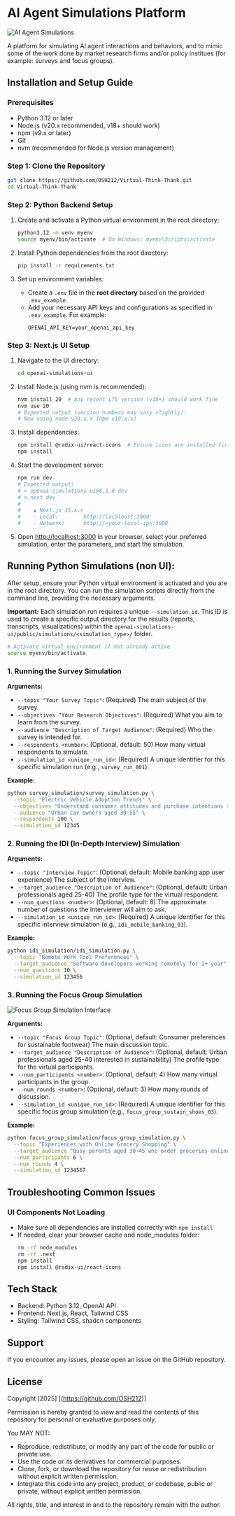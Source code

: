 # AI Agent Simulations Platform

![AI Agent Simulations](./image.png)

A platform for simulating AI agent interactions and behaviors, and to mimic some of the work done by market research firms and/or policy institues (for example: surveys and focus groups).

## Installation and Setup Guide

### Prerequisites

- Python 3.12 or later
- Node.js (v20.x recommended, v18+ should work)
- npm (v9.x or later)
- Git
- nvm (recommended for Node.js version management)

### Step 1: Clone the Repository

```bash
git clone https://github.com/OSH212/Virtual-Think-Thank.git
cd Virtual-Think-Thank
```

### Step 2: Python Backend Setup

1. Create and activate a Python virtual environment in the root directory:
   ```bash
   python3.12 -m venv myenv
   source myenv/bin/activate  # On Windows: myenv\Scripts\activate
   ```

2. Install Python dependencies from the root directory:
   ```bash
   pip install -r requirements.txt
   ```

3. Set up environment variables:
   - Create a `.env` file in the **root directory** based on the provided `.env_example`.
   - Add your necessary API keys and configurations as specified in `.env_example`. For example:
     ```
     OPENAI_API_KEY=your_openai_api_key
     ```

### Step 3: Next.js UI Setup

1. Navigate to the UI directory:
   ```bash
   cd openai-simulations-ui
   ```

2. Install Node.js (using nvm is recommended):
   ```bash
   nvm install 20  # Any recent LTS version (v18+) should work fine
   nvm use 20
   # Expected output (version numbers may vary slightly):
   # Now using node v20.x.x (npm v10.x.x)
   ```

3. Install dependencies:
   ```bash
   npm install @radix-ui/react-icons  # Ensure icons are installed first
   npm install
   ```

4. Start the development server:
   ```bash
   npm run dev
   # Expected output:
   # > openai-simulations-ui@0.1.0 dev
   # > next dev
   #
   #    ▲ Next.js 15.x.x 
   #    - Local:        http://localhost:3000
   #    - Network:      http://<your-local-ip>:3000 
   ```

5. Open [http://localhost:3000](http://localhost:3000) in your browser, select your preferred simulation, enter the parameters, and start the simulation.

## Running Python Simulations (non UI):

After setup, ensure your Python virtual environment is activated and you are in the root directory. You can run the simulation scripts directly from the command line, providing the necessary arguments.

**Important:** Each simulation run requires a unique `--simulation_id`. This ID is used to create a specific output directory for the results (reports, transcripts, visualizations) within the `openai-simulations-ui/public/simulations/<simulation_type>/` folder.

```bash
# Activate virtual environment if not already active
source myenv/bin/activate
```

### 1. Running the Survey Simulation

**Arguments:**
*   `--topic "Your Survey Topic"`: (Required) The main subject of the survey.
*   `--objectives "Your Research Objectives"`: (Required) What you aim to learn from the survey.
*   `--audience "Description of Target Audience"`: (Required) Who the survey is intended for.
*   `--respondents <number>`: (Optional, default: 50) How many virtual respondents to simulate.
*   `--simulation_id <unique_run_id>`: (Required) A unique identifier for this specific simulation run (e.g., `survey_run_001`).

**Example:**
```bash
python survey_simulation/survey_simulation.py \
  --topic "Electric Vehicle Adoption Trends" \
  --objectives "Understand consumer attitudes and purchase intentions towards EVs" \
  --audience "Urban car owners aged 30-55" \
  --respondents 100 \
  --simulation_id 12345
```

### 2. Running the IDI (In-Depth Interview) Simulation

**Arguments:**
*   `--topic "Interview Topic"`: (Optional, default: Mobile banking app user experience) The subject of the interview.
*   `--target_audience "Description of Audience"`: (Optional, default: Urban professionals aged 25-40) The profile type for the virtual respondent.
*   `--num_questions <number>`: (Optional, default: 8) The approximate number of questions the interviewer will aim to ask.
*   `--simulation_id <unique_run_id>`: (Required) A unique identifier for this specific interview simulation (e.g., `idi_mobile_banking_01`).

**Example:**
```bash
python idi_simulation/idi_simulation.py \
  --topic "Remote Work Tool Preferences" \
  --target_audience "Software developers working remotely for 1+ year" \
  --num_questions 10 \
  --simulation_id 123456
```

### 3. Running the Focus Group Simulation

![Focus Group Simulation Interface](./fg_sim.png)

**Arguments:**
*   `--topic "Focus Group Topic"`: (Optional, default: Consumer preferences for sustainable footwear) The main discussion topic.
*   `--target_audience "Description of Audience"`: (Optional, default: Urban professionals aged 25-40 interested in sustainability) The profile type for the virtual participants.
*   `--num_participants <number>`: (Optional, default: 4) How many virtual participants in the group.
*   `--num_rounds <number>`: (Optional, default: 3) How many rounds of discussion.
*   `--simulation_id <unique_run_id>`: (Required) A unique identifier for this specific focus group simulation (e.g., `focus_group_sustain_shoes_03`).

**Example:**
```bash
python focus_group_simulation/focus_group_simulation.py \
  --topic "Experiences with Online Grocery Shopping" \
  --target_audience "Busy parents aged 30-45 who order groceries online weekly" \
  --num_participants 6 \
  --num_rounds 4 \
  --simulation_id 1234567
```

## Troubleshooting Common Issues

### UI Components Not Loading
- Make sure all dependencies are installed correctly with `npm install`
- If needed, clear your browser cache and node_modules folder:
  ```bash
  rm -rf node_modules
  rm -rf .next
  npm install
  npm install @radix-ui/react-icons
  ```


## Tech Stack

- Backend: Python 3.12, OpenAI API
- Frontend: Next.js, React, Tailwind CSS
- Styling: Tailwind CSS, shadcn components


## Support

If you encounter any issues, please open an issue on the GitHub repository.

## License 

Copyright [2025] [(https://github.com/OSH212)]

Permission is hereby granted to view and read the contents of this repository for personal or evaluative purposes only.

You MAY NOT:
- Reproduce, redistribute, or modify any part of the code for public or private use.
- Use the code or its derivatives for commercial purposes.
- Clone, fork, or download the repository for reuse or redistribution without explicit written permission.
- Integrate this code into any project, product, or codebase, public or private, without explicit written permission.

All rights, title, and interest in and to the repository remain with the author.


